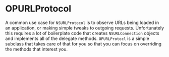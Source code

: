 OPURLProtocol
=============

A common use case for `NSURLProtocol` is to observe URLs being loaded in an application, or making simple tweaks to outgoing requests. Unfortunately this requires a lot of boilerplate code that creates `NSURLConnection` objects and implements all of the delegate methods. `OPURLProtocl` is a simple subclass that takes care of that for you so that you can focus on overriding the methods that interest you.
